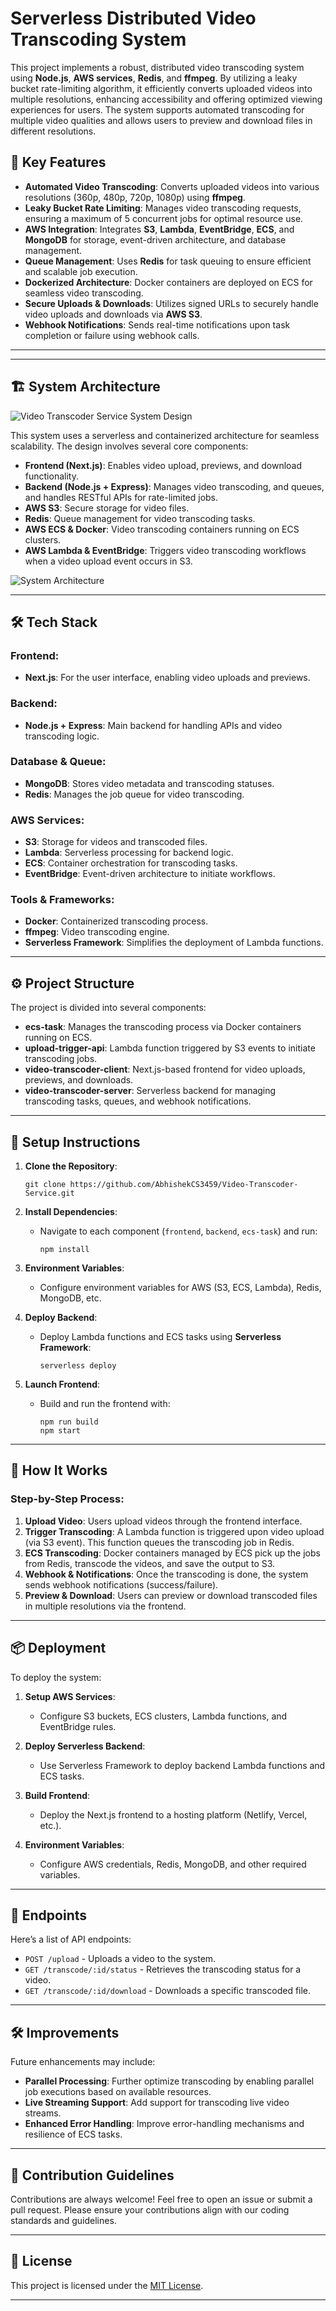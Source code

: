 
# Serverless Distributed Video Transcoding System

This project implements a robust, distributed video transcoding system using **Node.js**, **AWS services**, **Redis**, and **ffmpeg**. By utilizing a leaky bucket rate-limiting algorithm, it efficiently converts uploaded videos into multiple resolutions, enhancing accessibility and offering optimized viewing experiences for users. The system supports automated transcoding for multiple video qualities and allows users to preview and download files in different resolutions.

## 🚀 Key Features

- **Automated Video Transcoding**: Converts uploaded videos into various resolutions (360p, 480p, 720p, 1080p) using **ffmpeg**.
- **Leaky Bucket Rate Limiting**: Manages video transcoding requests, ensuring a maximum of 5 concurrent jobs for optimal resource use.
- **AWS Integration**: Integrates **S3**, **Lambda**, **EventBridge**, **ECS**, and **MongoDB** for storage, event-driven architecture, and database management.
- **Queue Management**: Uses **Redis** for task queuing to ensure efficient and scalable job execution.
- **Dockerized Architecture**: Docker containers are deployed on ECS for seamless video transcoding.
- **Secure Uploads & Downloads**: Utilizes signed URLs to securely handle video uploads and downloads via **AWS S3**.
- **Webhook Notifications**: Sends real-time notifications upon task completion or failure using webhook calls.

---
---

## 🏗️ System Architecture
![Video Transcoder Service System Design](https://github.com/user-attachments/assets/14cbd7d1-3a13-4f71-a768-37f2d6d380e9)

 This system uses a serverless and containerized architecture for seamless scalability. The design involves several core components:

- **Frontend (Next.js)**: Enables video upload, previews, and download functionality.
- **Backend (Node.js + Express)**: Manages video transcoding, and queues, and handles RESTful APIs for rate-limited jobs.
- **AWS S3**: Secure storage for video files.
- **Redis**: Queue management for video transcoding tasks.
- **AWS ECS & Docker**: Video transcoding containers running on ECS clusters.
- **AWS Lambda & EventBridge**: Triggers video transcoding workflows when a video upload event occurs in S3.

![System Architecture](https://github.com/AbhishekCS3459/Video-Transcoder-Service/assets/14cbd7d1-3a13-4f71-a768-37f2d6d380e9)

---

## 🛠️ Tech Stack

### Frontend:
- **Next.js**: For the user interface, enabling video uploads and previews.

### Backend:
- **Node.js + Express**: Main backend for handling APIs and video transcoding logic.

### Database & Queue:
- **MongoDB**: Stores video metadata and transcoding statuses.
- **Redis**: Manages the job queue for video transcoding.

### AWS Services:
- **S3**: Storage for videos and transcoded files.
- **Lambda**: Serverless processing for backend logic.
- **ECS**: Container orchestration for transcoding tasks.
- **EventBridge**: Event-driven architecture to initiate workflows.

### Tools & Frameworks:
- **Docker**: Containerized transcoding process.
- **ffmpeg**: Video transcoding engine.
- **Serverless Framework**: Simplifies the deployment of Lambda functions.

---

## ⚙️ Project Structure

The project is divided into several components:

- **ecs-task**: Manages the transcoding process via Docker containers running on ECS.
- **upload-trigger-api**: Lambda function triggered by S3 events to initiate transcoding jobs.
- **video-transcoder-client**: Next.js-based frontend for video uploads, previews, and downloads.
- **video-transcoder-server**: Serverless backend for managing transcoding tasks, queues, and webhook notifications.

---

## 🧩 Setup Instructions

1. **Clone the Repository**:  
   ```
   git clone https://github.com/AbhishekCS3459/Video-Transcoder-Service.git
   ```

2. **Install Dependencies**:
   - Navigate to each component (`frontend`, `backend`, `ecs-task`) and run:
     ```
     npm install
     ```

3. **Environment Variables**:
   - Configure environment variables for AWS (S3, ECS, Lambda), Redis, MongoDB, etc.

4. **Deploy Backend**:
   - Deploy Lambda functions and ECS tasks using **Serverless Framework**:
     ```
     serverless deploy
     ```

5. **Launch Frontend**:
   - Build and run the frontend with:
     ```
     npm run build
     npm start
     ```

---

## 🚀 How It Works

### Step-by-Step Process:

1. **Upload Video**: Users upload videos through the frontend interface.
2. **Trigger Transcoding**: A Lambda function is triggered upon video upload (via S3 event). This function queues the transcoding job in Redis.
3. **ECS Transcoding**: Docker containers managed by ECS pick up the jobs from Redis, transcode the videos, and save the output to S3.
4. **Webhook & Notifications**: Once the transcoding is done, the system sends webhook notifications (success/failure).
5. **Preview & Download**: Users can preview or download transcoded files in multiple resolutions via the frontend.

---

## 📦 Deployment

To deploy the system:

1. **Setup AWS Services**: 
   - Configure S3 buckets, ECS clusters, Lambda functions, and EventBridge rules.
   
2. **Deploy Serverless Backend**:
   - Use Serverless Framework to deploy backend Lambda functions and ECS tasks.

3. **Build Frontend**:
   - Deploy the Next.js frontend to a hosting platform (Netlify, Vercel, etc.).

4. **Environment Variables**:
   - Configure AWS credentials, Redis, MongoDB, and other required variables.

---

## 📂 Endpoints

Here’s a list of API endpoints:

- `POST /upload` - Uploads a video to the system.
- `GET /transcode/:id/status` - Retrieves the transcoding status for a video.
- `GET /transcode/:id/download` - Downloads a specific transcoded file.

---

## 🛠️ Improvements

Future enhancements may include:

- **Parallel Processing**: Further optimize transcoding by enabling parallel job executions based on available resources.
- **Live Streaming Support**: Add support for transcoding live video streams.
- **Enhanced Error Handling**: Improve error-handling mechanisms and resilience of ECS tasks.

---

## 🤝 Contribution Guidelines

Contributions are always welcome! Feel free to open an issue or submit a pull request. Please ensure your contributions align with our coding standards and guidelines.

---

## 📝 License

This project is licensed under the [MIT License](LICENSE).

---
